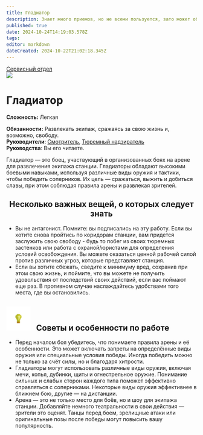 ```yaml
---
title: Гладиатор
description: Знает много приемов, но не всеми пользуется, зато может обучить других им. 
published: true
date: 2024-10-24T14:19:03.578Z
tags: 
editor: markdown
dateCreated: 2024-10-22T21:02:18.345Z
---
```


<div id="gif-container"></div>
<div style="display: flex; justify-content: center;">
<div class="roles-passport serv">
  <div class="title serv"><a href="/roles/servicedepartment">Сервисный отдел</a></div>
  <div>
    <div><div><img src="/roles/.png" id="img"></div></div>
  <div><div>
    <h1>Гладиатор</h1>
    <p><strong>Сложность:</strong> Легкая</p>
    <strong>Обязанности:</strong> Развлекать экипаж, сражаясь за свою жизнь и, возможно, свободу.<br>
    <b>Руководители</b>: <a href="/roles/warden">Смотритель</a>, <a href="/roles/prison-guard">Тюремный надзиратель</a><br>
    <b>Руководства</b>: Вы его читаете.
  </div></div>
  </div>
</div>
</div>

Гладиатор — это боец, участвующий в организованных боях на арене для развлечения экипажа станции. Гладиаторы обладают высокими боевыми навыками, используя различные виды оружия и тактики, чтобы победить соперников. Их цель — сражаться, выжить и добиться славы, при этом соблюдая правила арены и развлекая зрителей.
  
## <center>Несколько важных вещей, о которых следует знать

- Вы не антагонист. Помните: вы подписались на эту работу. Если вы хотите снова пройтись по коридорам станции, вам придется заслужить свою свободу - будь то побег из своих тюремных застенков или работа с охраной/юристами для определения условий освобождения. Вы можете оказаться ценной рабочей силой против различных угроз, которые представляет станция.
- Если вы хотите сбежать, сведите к минимуму вред, сохранив при этом свою жизнь, и поймите, что вы можете не получить удовольствия от последствий своих действий, если вас поймают еще раз. В противном случае наслаждайтесь удобствами того места, где вы остановились.

<h2>
  <div class="box">
    <img src="/roles/sec/light_bulb.png" alt="light_bulb.png" style="height: 64px"/>
    <span style="margin-left:10px;">Советы и особенности по работе</span>
  </div>
</h2>

- Перед началом боя убедитесь, что понимаете правила арены и её особенности. Это может включать запреты на определённые виды оружия или специальные условия победы. Иногда победить можно не только за счёт силы, но и благодаря хитрости.
- Гладиаторы могут использовать различные виды оружия, включая мечи, копья, дубинки, щиты и огнестрельное оружие. Понимание сильных и слабых сторон каждого типа поможет эффективно справляться с соперниками. Некоторые виды оружия эффективнее в ближнем бою, другие — на дистанции.
- Арена — это не только место для боёв, но и шоу для экипажа станции. Добавляйте немного театральности в свои действия — зрители это оценят. Танцы перед боем, зрелищные атаки или оригинальные позы после победы могут повысить вашу популярность.


<div class="table"></div>